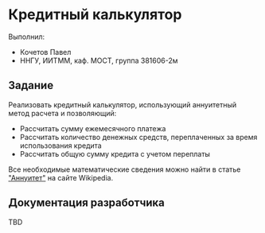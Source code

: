 # Кредитный калькулятор

Выполнил:

 - Кочетов Павел
 - ННГУ, ИИТММ, каф. МОСТ, группа 381606-2м

## Задание

Реализовать кредитный калькулятор, использующий аннуитетный метод расчета и позволяющий:

 - Рассчитать сумму ежемесячного платежа
 - Рассчитать количество денежных средств, переплаченных за время использования кредита
 - Рассчитать общую сумму кредита с учетом переплаты

Все необходимые математические сведения можно найти в статье
["Аннуитет"][annuity] на сайте Wikipedia.

## Документация разработчика

TBD

<!-- LINKS -->

[annuity]: https://ru.wikipedia.org/wiki/%D0%90%D0%BD%D0%BD%D1%83%D0%B8%D1%82%D0%B5%D1%82#.D0.9F.D1.80.D0.B8.D0.BC.D0.B5.D1.80_.D1.80.D0.B0.D1.81.D1.87.D0.B5.D1.82.D0.B0_.D0.BA.D1.80.D0.B5.D0.B4.D0.B8.D1.82.D0.B0_.D0.B0.D0.BD.D0.BD.D1.83.D0.B8.D1.82.D0.B5.D1.82.D0.BD.D1.8B.D0.BC.D0.B8_.D0.BF.D0.BB.D0.B0.D1.82.D0.B5.D0.B6.D0.B0.D0.BC.D0.B8